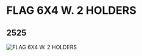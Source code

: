# FLAG 6X4 W. 2 HOLDERS
## 2525
![FLAG 6X4 W. 2 HOLDERS](https://lc-www-live-s.legocdn.com/media/bricks/5/2/4501574.jpg)